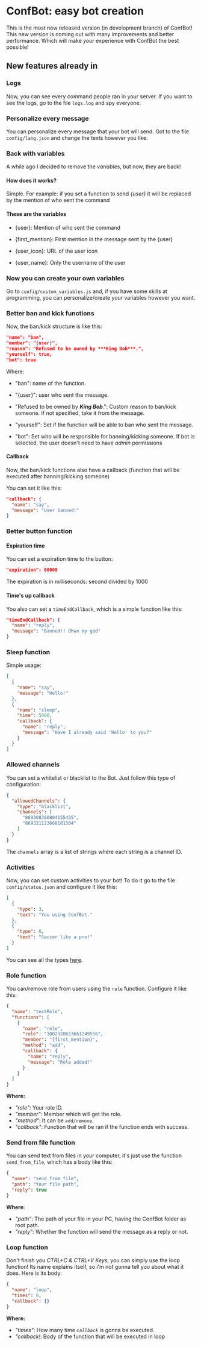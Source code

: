 # **ConfBot**: easy bot creation

This is the most new released version (in development branch) of ConfBot! This new version is coming out with many improvements and better performance. Which will make *your* experience with ConfBot the best possible!

## New features already in

### Logs

Now, you can see every command people ran in your server. If you want to see the logs, go to the file `logs.log` and spy everyone.

### Personalize every message

You can personalize every message that your bot will send. Got to the file `config/lang.json` and change the texts however you like.

### Back with variables

A while ago I decided to remove the *variables*, but now, they are back!

#### How does it works?

Simple. For example: if you set a function to send *{user}* it will be replaced by the mention of who sent the command

#### These are the variables

- {user}: Mention of who sent the command

- {first_mention}: First mention in the message sent by the {user}

- {user_icon}: URL of the user icon

- {user_name}: Only the username of the user

### Now you can create your own variables

Go to `config/custom_variables.js` and, if you have some skills at programming, you can personalize/create your variables however you want.

### Better ban and kick functions

Now, the ban/kick structure is like this:

```json
"name": "ban",
"member": "{user}",
"reason": "Refused to be owned by ***King Bob***.",
"yourself": true,
"bot": true
```

Where:

- "ban": name of the function.

- "{user}": user who sent the message.

- "Refused to be owned by ***King Bob***.": Custom reason to ban/kick someone. If not specified, take it from the message.

- "yourself": Set if the function will be able to ban who sent the message.

- "bot": Set who will be responsible for banning/kicking someone. If bot is selected, the user doesn't need to have *admin* permissions

#### Callback

Now, the ban/kick functions also have a callback (function that will be executed after banning/kicking someone)

You can set it like this:

```json
"callback": {
  "name": "say",
  "message": "User banned!"
}
```

### Better button function

#### Expiration time

You can set a expiration time to the button:

```json
"expiration": 60000
```

The expiration is in milliseconds: second divided by 1000

#### Time's up callback

You also can set a `timeEndCallback`, which is a simple function like this:

```json
"timeEndCallback": {
  "name": "reply",
  "message": "Banned!! Ohwn my god"
}
```

### Sleep function

Simple usage:

```json
[
  {
    "name": "say",
    "message": "Hello!"
  },
  {
    "name": "sleep",
    "time": 5000,
    "callback": {
      "name": "reply",
      "message": "Have I already said 'Hello' to you?"
    }
  }
]
```

### Allowed channels

You can set a whitelist or blacklist to the Bot. Just follow this type of configuration:

```json
{
  "allowedChannels": {
    "type": "blacklist",
    "channels": [
      "869308360804155435",
      "869321123660181504"
    ]
  }
}
```

The `channels` array is a list of strings where each string is a channel ID.

### Activities

Now, you can set custom activities to your bot! To do it go to the file `config/status.json` and configure it like this:

```json
[
  {
    "type": 3,
    "text": "You using ConfBot."
  },
  {
    "type": 0,
    "text": "Soccer like a pro!"
  }
]
```

You can see all the types [here](https://discord-api-types.dev/api/discord-api-types-v10/enum/ActivityType).

### Role function

You can/remove role from users using the `role` function. Configure it like this:

```json
{
  "name": "testRole",
  "functions": [
    {
      "name": "role",
      "role": "1002320653661249556",
      "member": "{first_mention}",
      "method": "add",
      "callback": {
        "name": "reply",
        "message": "Role added!"
      }
    }
  ]
}
```

**Where:**

- *"role"*: Your role ID.
- *"member"*: Member which will get the role.
- *"method"*: It can be `add/remove`.
- *"callback"*: Function that will be ran if the function ends with success.

### Send from file function

You can send text from files in your computer, it's just use the function `send_from_file`, which has a body like this:

```json
{
  "name": "send_from_file",
  "path": "Your file path",
  "reply": true
}
```

**Where**:

- *"path"*: The path of your file in your PC, having the ConfBot folder as root path.
- *"reply"*: Whether the function will send the message as a reply or not.

### Loop function

Don't finish you *CTRL+C & CTRL+V Keys*, you can simply use the loop function! Its name explains itself, so i'm not gonna tell you about what it does. Here is its body:

```json
{
  "name": "loop",
  "times": 0,
  "callback": {}
}
```

**Where:**

- *"times"*: How many time *`callback`* is gonna be executed.
- *"callback!*: Body of the function that will be executed in loop
